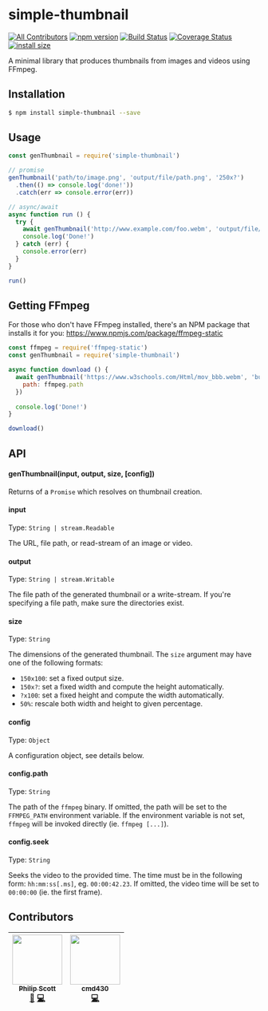 # simple-thumbnail 
[![All Contributors](https://img.shields.io/badge/all_contributors-2-orange.svg?style=flat-square)](#contributors)
[![npm version](https://badge.fury.io/js/simple-thumbnail.svg)](https://badge.fury.io/js/simple-thumbnail)
[![Build Status](https://travis-ci.org/ScottyFillups/simple-thumbnail.svg?branch=master)](https://travis-ci.org/ScottyFillups/simple-thumbnail)
[![Coverage Status](https://coveralls.io/repos/github/ScottyFillups/simple-thumbnail/badge.svg?branch=master)](https://coveralls.io/github/ScottyFillups/simple-thumbnail?branch=master)
[![install size](https://packagephobia.now.sh/badge?p=simple-thumbnail)](https://packagephobia.now.sh/result?p=simple-thumbnail)

A minimal library that produces thumbnails from images and videos using FFmpeg.

## Installation

```bash
$ npm install simple-thumbnail --save
```

## Usage

```js
const genThumbnail = require('simple-thumbnail')

// promise
genThumbnail('path/to/image.png', 'output/file/path.png', '250x?')
  .then(() => console.log('done!'))
  .catch(err => console.error(err))

// async/await
async function run () {
  try {
    await genThumbnail('http://www.example.com/foo.webm', 'output/file/path.png', '250x?')
    console.log('Done!')
  } catch (err) {
    console.error(err)
  }
}

run()
```

## Getting FFmpeg

For those who don't have FFmpeg installed, there's an NPM package that installs it for you: https://www.npmjs.com/package/ffmpeg-static

```js
const ffmpeg = require('ffmpeg-static')
const genThumbnail = require('simple-thumbnail')

async function download () {
  await genThumbnail('https://www.w3schools.com/Html/mov_bbb.webm', 'bunny.webm', '150x?', {
    path: ffmpeg.path
  })
  
  console.log('Done!')
}

download()
```

## API

#### genThumbnail(input, output, size, [config])

Returns of a `Promise` which resolves on thumbnail creation.

#### input

Type: `String | stream.Readable`

The URL, file path, or read-stream of an image or video.

#### output

Type: `String | stream.Writable`

The file path of the generated thumbnail or a write-stream. If you're specifying a file path, make sure the directories exist.

#### size

Type: `String`

The dimensions of the generated thumbnail. The `size` argument may have one of the following formats:

* `150x100`: set a fixed output size.
* `150x?`: set a fixed width and compute the height automatically.
* `?x100`: set a fixed height and compute the width automatically.
* `50%`: rescale both width and height to given percentage.

#### config

Type: `Object`

A configuration object, see details below.

#### config.path

Type: `String`

The path of the `ffmpeg` binary. If omitted, the path will be set to the `FFMPEG_PATH` environment variable. If the environment variable is not set, `ffmpeg` will be invoked directly (ie. `ffmpeg [...]`).

#### config.seek

Type: `String`

Seeks the video to the provided time. The time must be in the following form: `hh:mm:ss[.ms]`, eg. `00:00:42.23`. If omitted, the video time will be set to `00:00:00` (ie. the first frame).

## Contributors

<!-- ALL-CONTRIBUTORS-LIST:START - Do not remove or modify this section -->
<!-- prettier-ignore -->
| [<img src="https://avatars2.githubusercontent.com/u/18666879?v=4" width="100px;"/><br /><sub><b>Philip Scott</b></sub>](http://scottyfillups.io)<br />[📖](https://github.com/ScottyFillups/simple-thumbnail/commits?author=ScottyFillups "Documentation") [💻](https://github.com/ScottyFillups/simple-thumbnail/commits?author=ScottyFillups "Code") | [<img src="https://avatars1.githubusercontent.com/u/2668906?v=4" width="100px;"/><br /><sub><b>cmd430</b></sub>](https://github.com/cmd430)<br />[💻](https://github.com/ScottyFillups/simple-thumbnail/commits?author=cmd430 "Code") |
| :---: | :---: |
<!-- ALL-CONTRIBUTORS-LIST:END -->
<!-- ALL-CONTRIBUTORS-LIST: START - Do not remove or modify this section -->
<!-- ALL-CONTRIBUTORS-LIST:END -->
